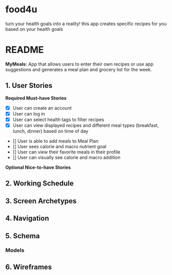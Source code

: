 # food4u
turn your health goals into a reality! this app creates specific recipes for you based on your health goals 
# README
**MyMeals:** App that allows users to enter their own recipes or use app suggestions and generates a meal plan and grocery list for the week.

## 1. User Stories

**Required Must-have Stories**

 - [X] User can create an account
 - [X] User can log in
 - [X] User can select health tags to filter recipes
 - [x] User can view displayed recipes and different meal types (breakfast, lunch, dinner) based on time of day
 - [] User is able to add meals to Meal Plan
 - [] User sees calorie and macro nutrient goal
 - [] User can view their favorite meals in their profile 
 - [] User can visually see calorie and macro addition  

**Optional Nice-to-have Stories**



## 2. Working Schedule


## 3. Screen Archetypes



## 4. Navigation


## 5. Schema
### Models


## 6. Wireframes
